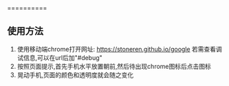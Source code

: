 ==========

使用方法
--------

1. 使用移动端chrome打开网址: https://stoneren.github.io/google 若需查看调试信息,可以在url后加"#debug"
2. 按照页面提示,首先手机水平放置朝前,然后待出现chrome图标后点击图标
3. 晃动手机,页面的颜色和透明度就会随之变化
